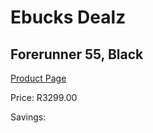 
# Ebucks Dealz
## Forerunner 55, Black
[Product Page](https://www.ebucks.com/web/shop/productSelected.do?prodId=1196054155&catId=872270976)

Price: R3299.00

Savings: 


	